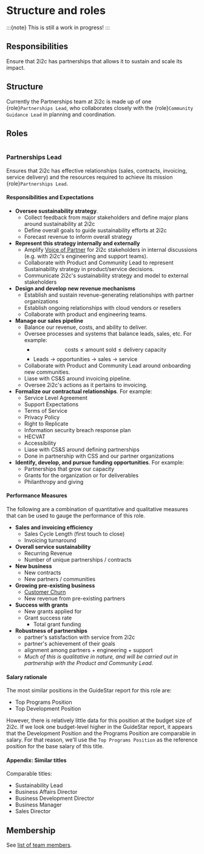 # Structure and roles

:::{note}
This is still a work in progress!
:::

## Responsibilities

Ensure that 2i2c has partnerships that allows it to sustain and scale its impact.

## Structure

Currently the Partnerships team at 2i2c is made up of one {role}`Partnerships Lead`, who collaborates closely with the {role}`Community Guidance Lead` in planning and coordination.

## Roles

```{role} Partnerships Lead
```

### Partnerships Lead

Ensures that 2i2c has effective relationships (sales, contracts, invoicing, service delivery) and the resources required to achieve its mission {role}`Partnerships Lead`.

#### Responsibilities and Expectations

- **Oversee sustainability strategy**.
  - Collect feedback from major stakeholders and define major plans around sustainability at 2i2c
  - Define overall goals to guide sustainability efforts at 2i2c
  - Forecast revenue to inform overall strategy
- **Represent this strategy internally and externally**
  - Amplify [Voice of Partner](https://www.zs.com/insights/high-techs-new-challenge-hearing-voices-of-channel-partners) for 2i2c stakeholders in internal discussions (e.g. with 2i2c's engineering and support teams).
  - Collaborate with Product and Community Lead to represent Sustainability strategy in product/service decisions.
  - Communicate 2i2c's sustainability strategy and model to external stakeholders
- **Design and develop new revenue mechanisms**
  - Establish and sustain revenue-generating relationships with partner organizations
  - Establish ongoing relationships with cloud vendors or resellers
  - Collaborate with product and engineering teams.
- **Manage our sales pipeline**
  - Balance our revenue, costs, and ability to deliver.
  - Oversee processes and systems that balance leads, sales, etc. For example:
    - $$
      \mbox{costs} \leq \mbox{amount sold}  \leq \mbox{delivery capacity}
      $$
    - Leads $\rightarrow$ opportunities $\rightarrow$ sales $\rightarrow$ service
  - Collaborate with Product and Community Lead around onboarding new communities.
  - Liase with CS&S around invoicing pipeline.
  - Oversee 2i2c's actions as it pertains to invoicing.
- **Formalize our contractual relationships**. For example:
  - Service Level Agreement
  - Support Expectations
  - Terms of Service
  - Privacy Policy
  - Right to Replicate
  - Information security breach response plan
  - HECVAT
  - Accessibility
  - Liase with CS&S around defining partnerships
  - Done in partnership with CSS and our partner organizations
- **Identify, develop, and pursue funding opportunities**. For example:
  - Partnerships that grow our capacity
  - Grants for the organization or for deliverables
  - Philanthropy and giving

#### Performance Measures

The following are a combination of quantitative and qualitative measures that can be used to gauge the performance of this role.

- **Sales and invoicing efficiency**
  - Sales Cycle Length (first touch to close)
  - Invoicing turnaround
- **Overall service sustainability**
  - Recurring Revenue
  - Number of unique partnerships / contracts
- **New business**
  - New contracts
  - New partners / communities
- **Growing pre-existing business**
  - [Customer Churn](https://www.salesforce.com/resources/articles/how-calculate-customer-churn-and-revenue-churn/)
  - New revenue from pre-existing partners
- **Success with grants**
  - New grants applied for
  - Grant success rate
    - Total grant funding
- **Robustness of partnerships**
  - partner's satisfaction with service from 2i2c
  - partner's achievement of their goals
  - alignment among partners + engineering + support
  - _Much of this is qualitative in nature, and will be carried out in partnership with the Product and Community Lead._

#### Salary rationale

The most similar positions in the GuideStar report for this role are:

- Top Programs Position
- Top Development Position

However, there is relatively little data for this position at the budget size of 2i2c.
If we look one budget-level higher in the GuideStar report, it appears that the Development Position and the Programs Position are comparable in salary.
For that reason, we'll use the `Top Programs Position` as the reference position for the base salary of this title.

#### Appendix: Similar titles

Comparable titles:

- Sustainability Lead
- Business Affairs Director
- Business Development Director
- Business Manager
- Sales Director

## Membership

See [list of team members](../reference/team.md).
